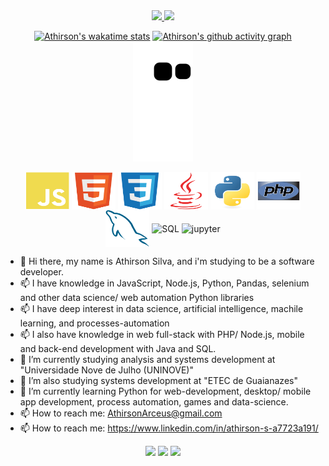<header>
  <link rel="stylesheet" href="https://cdn.jsdelivr.net/gh/devicons/devicon@v2.14.0/devicon.min.css">
</header>

<div align="center">
  <a href="https://github.com/AthirsonSilva">
  <img height="180em" src="https://github-readme-stats.vercel.app/api?&bg_color=30,000000,565957&username=athirsonsilva&show_icons=true&theme=dracula&include_all_commits=true&count_private=true&title_color=fff&text_color=fff">
  <img height="180em" src="https://github-readme-stats.vercel.app/api/top-langs/?bg_color=30,000000,565957&username=athirsonsilva&hide=jupyter%20notebook,html,css,powershell&layout=compact&langs_count=4&theme=dracula&title_color=fff&text_color=fff">
</div>
  
<!--
<div>

 ![Athirson's Github Stats](https://github-readme-stats.vercel.app/api?username=athirsonsilva&bg_color=30,000000,565957&&title_color=fff&text_color=fff)
 
 ![Athirson's Github Stats](https://github-readme-stats.vercel.app/api/top-langs/?username=athirsonsilva&hide=jupyter%20notebook&layout=compact&langs_count=10&bg_color=30,000000,565957&title_color=fff&text_color=fff)
 
</div>  
-->
  
<div align='center' width='100%'>
  
  [![Athirson's wakatime stats](https://github-readme-stats.vercel.app/api/wakatime?username=athirsonsilva&layout=compact&&bg_color=30,000000,565957&&title_color=fff&text_color=fff)](https://github.com/athirsonsilva/github-readme-stats) 
[![Athirson's github activity graph](https://activity-graph.herokuapp.com/graph?username=athirsonsilva&theme=xcode&line=fff&title_color=fff&text_color=fff&hide_border=true&area=true&bg_color=30,000000,565957)](https://github.com/athirsonsilva/github-readme-activity-graph)
 ![github contribution grid snake animation](https://raw.githubusercontent.com/athirsonsilva/athirsonsilva/output/github-contribution-grid-snake.svg) 
  
 </div>

<div align='center'>
  <img margin="auto 20px auto 20px" align="center" alt="JavaScript" height="60" width="70" src="https://raw.githubusercontent.com/devicons/devicon/master/icons/javascript/javascript-plain.svg">
    <img margin="auto 20px auto 20px" align="center" alt="HTML" height="60" width="70" src="https://raw.githubusercontent.com/devicons/devicon/master/icons/html5/html5-original.svg">
  <img margin="auto 20px auto 20px" align="center" alt="CSS" height="60" width="70" src="https://raw.githubusercontent.com/devicons/devicon/master/icons/css3/css3-original.svg">
  <img margin="auto 20px auto 20px" align="center" alt="Java" height="60" width="70" src="https://raw.githubusercontent.com/devicons/devicon/master/icons/java/java-plain.svg">
  <img margin="auto 20px auto 20px" align="center" alt="Python" height="60" width="70" src="https://raw.githubusercontent.com/devicons/devicon/master/icons/python/python-original.svg">
    <img margin="auto 20px auto 20px" align="center" alt="Php" height="60" width="70" src="https://raw.githubusercontent.com/devicons/devicon/master/icons/php/php-original.svg">
    <img margin="auto 20px auto 20px" align="center" alt="SQL" height="60" width="70" src="https://raw.githubusercontent.com/devicons/devicon/master/icons/mysql/mysql-original.svg">
    <img margin="auto 20px auto 20px" align="center" alt="SQL" height="60" width="70" src="https://cdn.jsdelivr.net/gh/devicons/devicon/icons/microsoftsqlserver/microsoftsqlserver-plain-wordmark.svg" />
    <img margin="auto 20px auto 20px" align="center" alt="jupyter" height="60" width="70" src="https://cdn.jsdelivr.net/gh/devicons/devicon/icons/jupyter/jupyter-original-wordmark.svg" />
</div>

- 👋 Hi there, my name is Athirson Silva, and i'm studying to be a software developer.
- 📫 I have knowledge in JavaScript, Node.js, Python, Pandas, selenium and other data science/ web automation Python libraries
- 📫 I have deep interest in data science, artificial intelligence, machile learning, and processes-automation
- 📫 I also have knowledge in web full-stack with PHP/ Node.js, mobile and back-end development with Java and SQL.
- 🔭 I’m currently studying analysis and systems development at "Universidade Nove de Julho (UNINOVE)"
- 🔭 I’m also studying systems development at "ETEC de Guaianazes" 
- 🌱 I’m currently learning Python for web-development, desktop/ mobile app development, process automation, games and data-science.
- 📫 How to reach me: AthirsonArceus@gmail.com
- 📫 How to reach me: https://www.linkedin.com/in/athirson-s-a7723a191/
  
 <div align='center'>
    <a href="mailto:athirsonarceus@gmail.com"><img src="https://img.shields.io/badge/-Gmail-%23DD0031?style=for-the-badge&logo=gmail&logoColor=white" target="_blank"></a>
    <a href="https://discord.com/users/Athirson#0287/"><img src="https://img.shields.io/badge/-Discord-000?style=for-the-badge&logo=discord&logoColor=white" target="_blank"></a>
    <a href="https://www.linkedin.com/in/athirson-s-a7723a191/" target="_blank"><img src="https://img.shields.io/badge/-LinkedIn-%230077B5?style=for-the-badge&logo=linkedin&logoColor=white" target="_blank"></a> 
 </div>
   
